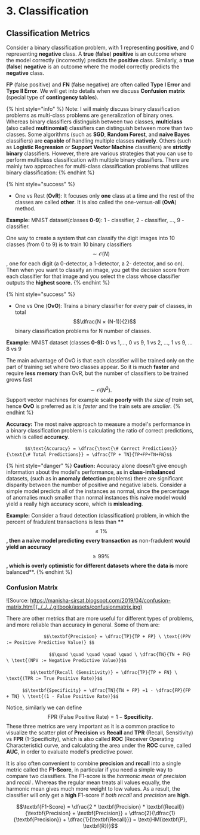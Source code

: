 # 3. Classification

## Classification Metrics

Consider a binary classification problem, with 1 representing **positive**, and 0 representing **negative** class. A **true** \(**false**\) **positive** is an outcome where the model correctly \(incorrectly\) predicts the **positive** class. Similarly, a **true** \(**false**\) **negative** is an outcome where the model correctly predicts the **negative** class.

**FP** \(false positive\) and **FN** \(false negative\) are often called **Type I Error** and **Type II Error**. We will get into details when we discuss **Confusion** **matrix** \(special type of **contingency tables**\).

{% hint style="info" %}
Note: I will mainly discuss binary classification problems as multi-class problems are generalization of binary ones. Whereas binary classifiers distinguish between two classes, **multiclass** \(also called **multinomial**\) classifiers can distinguish between more than two classes. Some algorithms \(such as **SGD**, **Random Forest**, and **naive Bayes** classifiers\) are **capable** of handling multiple classes **natively**. Others \(such as **Logistic Regression** or **Support Vector Machine** classifiers\) are **strictly** **binary** classifiers. However, there are various strategies that you can use to perform multiclass classification with multiple binary classifiers. There are mainly two approaches for multi-class classification problems that utilizes binary classification:
{% endhint %}

{% hint style="success" %}
* One vs Rest \(**OvR**\): It focuses only **one** class at a time and the rest of the classes are called **other**. It is also called the one-versus-all \(**OvA**\) method.

**Example:** MNIST dataset\(classes **0-9**\): 1 - classifier, 2 - classifier, ..., 9 - classifier.

One way to create a system that can classify the digit images into 10 classes \(from 0 to 9\) is to train 10 binary classifiers $$\sim \mathcal{O}(N)$$, one for each digit \(a 0-detector, a 1-detector, a 2- detector, and so on\). Then when you want to classify an image, you get the decision score from each classifier for that image and you select the class whose classifier outputs the **highest score.**
{% endhint %}

{% hint style="success" %}
* One vs One \(**OvO**\): Trains a binary classifier for every pair of classes, in total $$\dfrac{N × (N-1)}{2}$$ binary classification problems for N number of classes.

**Example:** MNIST dataset \(classes **0-9\):** 0 vs 1,..., 0 vs 9, 1 vs 2, ..., 1 vs 9, ... 8 vs 9

The main advantage of OvO is that each classifier will be trained only on the part of training set where two classes appear. So it is much **faster** and require **less memory** than OvR, but the number of classifiers to be trained grows fast $$\sim \mathcal{O}(N^2).$$ Support vector machines for example scale **poorly** with _the size of train_ set, hence **OvO** is preferred as it is _faster_ and the train sets are _smaller_.
{% endhint %}

**Accuracy:** The most naive approach to measure a model's performance in a binary classification problem is calculating the ratio of correct predictions, which is called **accuracy**.

```text
       $$\text{Accuracy} = \dfrac{\text{\# Correct Predictions}}{\text{\# Total Predictions}} = \dfrac{TP + TN}{TP+FP+TN+FN}$$ 
```

{% hint style="danger" %}
**Caution:** Accuracy alone doesn't give enough information about the model's performance, as in **class-imbalanced** datasets, \(such as in **anomaly detection** problems\) there are significant disparity between the number of positive and negative labels. Consider a simple model predicts all of the instances as normal, since the percentage of anomalies much smaller than normal instances this naive model would yield a really high accuracy score, which is **misleading**.

**Example:** Consider a fraud detection \(classification\) problem, in which the percent of fradulent transactions is less than **\*\***$$\leq 1\%$$ **, then a naive model predicting every transaction as** non-fradulent **would yield an accuracy** $$≥ 99 \%$$**, which is overly optimistic for different datasets where the data is** more balanced\*\*.
{% endhint %}

### Confusion Matrix

![Source: https://manisha-sirsat.blogspot.com/2019/04/confusion-matrix.html](../../../.gitbook/assets/confusionmatrix.jpg)

There are other metrics that are more useful for different types of problems, and more reliable than accuracy in general. Some of them are:

                  $$\textbf{Precision} = \dfrac{TP}{TP + FP} \ \text{(PPV := Positive Predictive Value)} $$

                    $$\quad \quad \quad \quad \quad \ \dfrac{TN}{TN + FN} \ \text{(NPV := Negative Predictive Value)}$$

             $$\textbf{Recall (Sensitivity)} = \dfrac{TP}{TP + FN} \ \text{(TPR := True Positive Rate)}$$

          $$\textbf{Specificity} = \dfrac{TN}{TN + FP} =1 - \dfrac{FP}{FP + TN} \ \text{(1 - False Positive Rate)}$$

Notice, similarly we can define $$\text{FPR (False Positive Rate)} = 1 - \textbf{Specificity}.$$These three metrics are very important as it is a common practice to visualize the scatter plot of **Precision** vs **Recall** and **TPR** \(Recall, Sensitivity\) vs **FPR** \(1-Specificity\), which is also called **ROC** \(Receiver Operating Characteristic\) curve, and calculating the area under the **ROC** curve, called **AUC**, in order to evaluate model's predictive power.

It is also often convenient to combine **precision** and **recall** into a single metric called the **F1-Score**, in particular if you need a simple way to compare two classifiers. The F1-score is the _harmonic mean_ of _precision_ and _recall_ . Whereas the regular mean treats all values equally, the harmonic mean gives much more weight to low values. As a result, the classifier will only get a **high** F1-score if _both recall_ and _precision_ are **high**.

$$\textbf{F1-Score} = \dfrac{2 * \textbf{Precision} * \textbf{Recall}}{\textbf{Precision} + \textbf{Precision}} = \dfrac{2}{\dfrac{1}{\textbf{Precision}} + \dfrac{1}{\textbf{Recall}}} = \text{HM(\textbf{P}, \textbf{R})}$$

